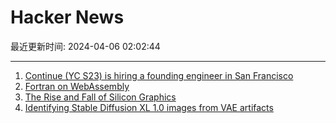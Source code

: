# Hacker News

最近更新时间: 2024-04-06 02:02:44

--- 
1. [Continue (YC S23) is hiring a founding engineer in San Francisco](https://www.ycombinator.com/companies/continue/jobs/smcxRnM-founding-engineer) 
2. [Fortran on WebAssembly](https://gws.phd/posts/fortran_wasm/) 
3. [The Rise and Fall of Silicon Graphics](https://www.abortretry.fail/p/the-rise-and-fall-of-silicon-graphics) 
4. [Identifying Stable Diffusion XL 1.0 images from VAE artifacts](https://hforsten.com/identifying-stable-diffusion-xl-10-images-from-vae-artifacts.html) 
